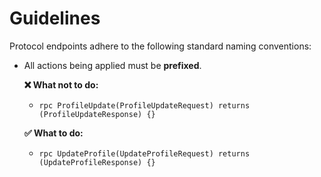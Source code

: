 # Guidelines

Protocol endpoints adhere to the following standard naming conventions:

- All actions being applied must be **prefixed**.

  **❌ What not to do:**

  - `rpc ProfileUpdate(ProfileUpdateRequest) returns (ProfileUpdateResponse) {}`

  **✅ What to do:**

  - `rpc UpdateProfile(UpdateProfileRequest) returns (UpdateProfileResponse) {}`
